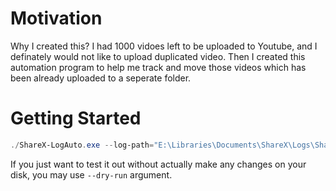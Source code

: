 # Motivation
Why I created this?
I had 1000 vidoes left to be uploaded to Youtube, and I definately would not like to upload duplicated video.
Then I created this automation program to help me track and move those videos which has been already uploaded to a seperate folder.

# Getting Started
```powershell
./ShareX-LogAuto.exe --log-path="E:\Libraries\Documents\ShareX\Logs\ShareX-Log-2022-11.txt" --only-src="J:\Libraries\Videos\NVCaptured\Counter-strike  Global Offensive" --move-dest="J:\Libraries\Videos\NVCaptured\Counter-strike  Global Offensive\toBeRemoved"
```
If you just want to test it out without actually make any changes on your disk, you may use `--dry-run` argument.
